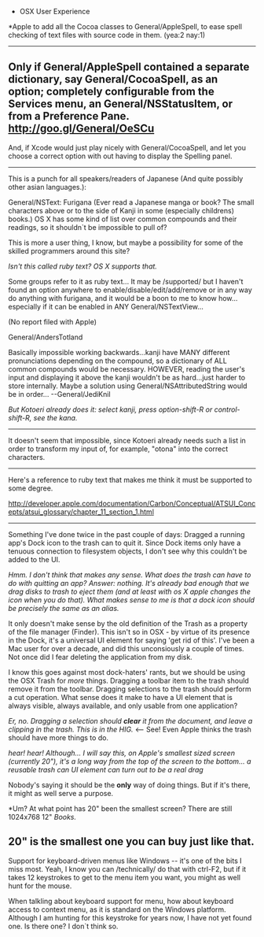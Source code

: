  - OSX User Experience




*Apple to add all the Cocoa classes to General/AppleSpell, to ease spell checking of text files with source code in them. (yea:2 nay:1)


----
Only if General/AppleSpell contained a separate dictionary, say General/CocoaSpell, as an option; completely configurable from the Services menu, an General/NSStatusItem, or from a Preference Pane. http://goo.gl/General/OeSCu
----

And, if Xcode would just play nicely with General/CocoaSpell, and let you choose a correct option with out having to display the Spelling panel.

----

This is a punch for all speakers/readers of Japanese (And quite possibly other asian languages.):

General/NSText: Furigana (Ever read a Japanese manga or book? The small characters above or to the side of Kanji in some (especially childrens) books.) OS X has some kind of list over common compounds and their readings, so it shouldn`t be impossible to pull of?

This is more a user thing, I know, but maybe a possibility for some of the skilled programmers around this site?

*Isn't this called ruby text? OS X supports that.*

Some groups refer to it as ruby text... It may be /supported/ but I haven't found an option anywhere to enable/disable/edit/add/remove or in any way do anything with furigana, and it would be a boon to me to know how... especially if it can be enabled in ANY General/NSTextView...

(No report filed with Apple)

General/AndersTotland

Basically impossible working backwards...kanji have MANY different pronunciations depending on the compound, so a dictionary of ALL common compounds would be necessary. HOWEVER, reading the user's input and displaying it above the kanji wouldn't be as hard...just harder to store internally. Maybe a solution using General/NSAttributedString would be in order... --General/JediKnil

*But Kotoeri already does it: select kanji, press option-shift-R or control-shift-R, see the kana.*

----

It doesn't seem that impossible, since Kotoeri already needs such a list in order to transform my input of, for example, "otona" into the correct characters.

----
Here's a reference to ruby text that makes me think it must be supported to some degree.

http://developer.apple.com/documentation/Carbon/Conceptual/ATSUI_Concepts/atsui_glossary/chapter_11_section_1.html

----

Something I've done twice in the past couple of days: Dragged a running app's Dock icon to the trash can to quit it. Since Dock items only have a tenuous connection to filesystem objects, I don't see why this couldn't be added to the UI.

*Hmm.  I don't think that makes any sense.  What does the trash can have to do with quitting an app?  Answer: nothing.  It's already bad enough that we drag disks to trash to eject them (and at least with os X apple changes the icon when you do that).  What makes sense to me is that a dock icon should be precisely the same as an alias.*

It only doesn't make sense by the old definition of the Trash as a property of the file manager (Finder). This isn't so in OSX - by virtue of its presence in the Dock, it's a universal UI element for saying 'get rid of this'. I've been a Mac user for over a decade, and did this unconsiously a couple of times. Not once did I fear deleting the application from my disk.

I know this goes against most dock-haters' rants, but we should be using the OSX Trash for *more* things. Dragging a toolbar item to the trash should remove it from the toolbar. Dragging selections to the trash should perform a cut operation. What sense does it make to have a UI element that is always visible, always available, and only usable from one application?

*Er, no. Dragging a selection should **clear** it from the document, and leave a clipping in the trash. This is in the HIG.* <-- See! Even Apple thinks the trash should have more things to do.

*hear! hear!  Although... I will say this, on Apple's smallest sized screen (currently 20"), it's a long way from the top of the screen to the bottom... a reusable trash can UI element can turn out to be a real <pun>drag</pun>* 

Nobody's saying it should be the **only** way of doing things. But if it's there, it might as well serve a purpose.

*Um? At what point has 20" been the smallest screen? There are still 1024x768 12" *Books.*

20" is the smallest one you can buy just like that.
----
Support for keyboard-driven menus like Windows -- it's one of the bits I miss most. Yeah, I know you can /technically/ do that with ctrl-F2, but if it takes 12 keystrokes to get to the menu item you want, you might as well hunt for the mouse.

When talkling about keyboard support for menu, how about keyboard access to context menu, as it is standard on the Windows platform. Although I am hunting for this keystroke for years now, I have not yet found one. Is there one? I don`t think so.